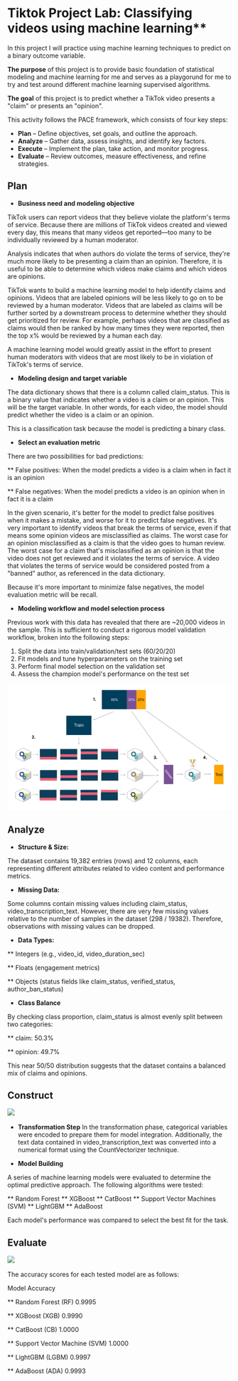 
# Tiktok Project Lab: Classifying videos using machine learning**

In this project I will practice using machine learning techniques to predict on a binary outcome variable.
<br/>

**The purpose** of this project is to provide basic foundation of statistical modeling and machine learning for me and serves as a playgorund for me to try and test around different machine learning supervised algorithms. 

**The goal** of this project is to predict whether a TikTok video presents a "claim" or presents an "opinion".
<br/>

This activity follows the PACE framework, which consists of four key steps:

* **Plan** – Define objectives, set goals, and outline the approach.
* **Analyze** – Gather data, assess insights, and identify key factors.
* **Execute** – Implement the plan, take action, and monitor progress.
* **Evaluate** – Review outcomes, measure effectiveness, and refine strategies.

## Plan

* **Business need and modeling objective**

TikTok users can report videos that they believe violate the platform's terms of service. Because there are millions of TikTok videos created and viewed every day, this means that many videos get reported—too many to be individually reviewed by a human moderator.

Analysis indicates that when authors do violate the terms of service, they're much more likely to be presenting a claim than an opinion. Therefore, it is useful to be able to determine which videos make claims and which videos are opinions.

TikTok wants to build a machine learning model to help identify claims and opinions. Videos that are labeled opinions will be less likely to go on to be reviewed by a human moderator. Videos that are labeled as claims will be further sorted by a downstream process to determine whether they should get prioritized for review. For example, perhaps videos that are classified as claims would then be ranked by how many times they were reported, then the top x% would be reviewed by a human each day.

A machine learning model would greatly assist in the effort to present human moderators with videos that are most likely to be in violation of TikTok's terms of service.

* **Modeling design and target variable**

The data dictionary shows that there is a column called claim_status. This is a binary value that indicates whether a video is a claim or an opinion. This will be the target variable. In other words, for each video, the model should predict whether the video is a claim or an opinion.

This is a classification task because the model is predicting a binary class.

* **Select an evaluation metric**

There are two possibilities for bad predictions:

** False positives: When the model predicts a video is a claim when in fact it is an opinion

** False negatives: When the model predicts a video is an opinion when in fact it is a claim

In the given scenario, it's better for the model to predict false positives when it makes a mistake, and worse for it to predict false negatives. It's very important to identify videos that break the terms of service, even if that means some opinion videos are misclassified as claims. The worst case for an opinion misclassified as a claim is that the video goes to human review. The worst case for a claim that's misclassified as an opinion is that the video does not get reviewed and it violates the terms of service. A video that violates the terms of service would be considered posted from a "banned" author, as referenced in the data dictionary.

Because it's more important to minimize false negatives, the model evaluation metric will be recall.

* **Modeling workflow and model selection process**

Previous work with this data has revealed that there are ~20,000 videos in the sample. This is sufficient to conduct a rigorous model validation workflow, broken into the following steps:

1. Split the data into train/validation/test sets (60/20/20)
2. Fit models and tune hyperparameters on the training set
3. Perform final model selection on the validation set
4. Assess the champion model's performance on the test set

![](https://raw.githubusercontent.com/adacert/tiktok/main/optimal_model_flow_numbered.svg)

## Analyze

* **Structure & Size:**

The dataset contains 19,382 entries (rows) and 12 columns, each representing different attributes related to video content and performance metrics.

* **Missing Data:**

Some columns contain missing values including claim_status, video_transcription_text. However, there are very few missing values relative to the number of samples in the dataset (298 / 19382). Therefore, observations with missing values can be dropped.

* **Data Types:**

** Integers (e.g., video_id, video_duration_sec)

** Floats (engagement metrics)

** Objects (status fields like claim_status, verified_status, author_ban_status)

*  **Class Balance**

By checking class proportion, claim_status is almost evenly split between two categories:

** claim: 50.3%

** opinion: 49.7%

This near 50/50 distribution suggests that the dataset contains a balanced mix of claims and opinions.

## Construct

![](https://private-user-images.githubusercontent.com/179644177/411362403-948fbad7-b9b5-4451-8815-a94f4b7f900d.png?jwt=eyJhbGciOiJIUzI1NiIsInR5cCI6IkpXVCJ9.eyJpc3MiOiJnaXRodWIuY29tIiwiYXVkIjoicmF3LmdpdGh1YnVzZXJjb250ZW50LmNvbSIsImtleSI6ImtleTUiLCJleHAiOjE3MzkxNTIyNDcsIm5iZiI6MTczOTE1MTk0NywicGF0aCI6Ii8xNzk2NDQxNzcvNDExMzYyNDAzLTk0OGZiYWQ3LWI5YjUtNDQ1MS04ODE1LWE5NGY0YjdmOTAwZC5wbmc_WC1BbXotQWxnb3JpdGhtPUFXUzQtSE1BQy1TSEEyNTYmWC1BbXotQ3JlZGVudGlhbD1BS0lBVkNPRFlMU0E1M1BRSzRaQSUyRjIwMjUwMjEwJTJGdXMtZWFzdC0xJTJGczMlMkZhd3M0X3JlcXVlc3QmWC1BbXotRGF0ZT0yMDI1MDIxMFQwMTQ1NDdaJlgtQW16LUV4cGlyZXM9MzAwJlgtQW16LVNpZ25hdHVyZT1jMWMwMjY2ODdiNzcyNmU5YWExZTA1YjRhYjBiNjZhNmJiNGViNTY2ODEyNjA5ODc2NmZmY2ZiNDA4YjQyOTU1JlgtQW16LVNpZ25lZEhlYWRlcnM9aG9zdCJ9.UM2STeEBuf1oGMgU8EdaOByicagkiqN5jv12rG_JU_w)


* **Transformation Step**
In the transformation phase, categorical variables were encoded to prepare them for model integration. Additionally, the text data contained in video_transcription_text was converted into a numerical format using the CountVectorizer technique.

* **Model Building**

A series of machine learning models were evaluated to determine the optimal predictive approach. The following algorithms were tested:

** Random Forest
** XGBoost
** CatBoost
** Support Vector Machines (SVM)
** LightGBM
** AdaBoost

Each model's performance was compared to select the best fit for the task.

## Evaluate 

![](https://private-user-images.githubusercontent.com/179644177/411378099-cfd89be1-6a68-4b1d-babb-8fa0b77357b8.png?jwt=eyJhbGciOiJIUzI1NiIsInR5cCI6IkpXVCJ9.eyJpc3MiOiJnaXRodWIuY29tIiwiYXVkIjoicmF3LmdpdGh1YnVzZXJjb250ZW50LmNvbSIsImtleSI6ImtleTUiLCJleHAiOjE3MzkxNTIyNDcsIm5iZiI6MTczOTE1MTk0NywicGF0aCI6Ii8xNzk2NDQxNzcvNDExMzc4MDk5LWNmZDg5YmUxLTZhNjgtNGIxZC1iYWJiLThmYTBiNzczNTdiOC5wbmc_WC1BbXotQWxnb3JpdGhtPUFXUzQtSE1BQy1TSEEyNTYmWC1BbXotQ3JlZGVudGlhbD1BS0lBVkNPRFlMU0E1M1BRSzRaQSUyRjIwMjUwMjEwJTJGdXMtZWFzdC0xJTJGczMlMkZhd3M0X3JlcXVlc3QmWC1BbXotRGF0ZT0yMDI1MDIxMFQwMTQ1NDdaJlgtQW16LUV4cGlyZXM9MzAwJlgtQW16LVNpZ25hdHVyZT04MTA1OGVhZmJhZjkxZjFjNzUxZTE4MTFmNDRiMWRhOGZkZThkMTA1NWQ1MzY0OGQ0YTE4ZmMyNzJlZDE4YzRmJlgtQW16LVNpZ25lZEhlYWRlcnM9aG9zdCJ9.6EWdpAt8-xo7sDY7jvBT-wQzTNTqsNXggs7zpRtF-B8)

The accuracy scores for each tested model are as follows:

Model	Accuracy

** Random Forest (RF)	0.9995

** XGBoost (XGB)	0.9990

** CatBoost (CB)	1.0000

** Support Vector Machine (SVM)	1.0000

** LightGBM (LGBM)	0.9997

** AdaBoost (ADA)	0.9993

